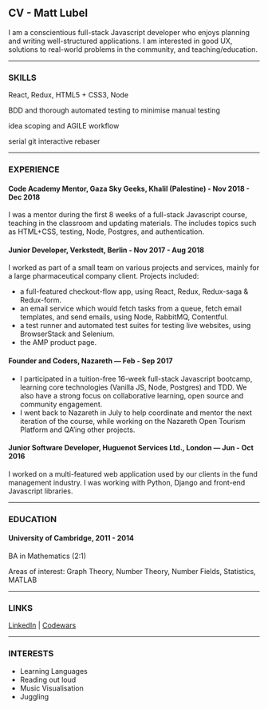 ## CV - Matt Lubel

I am a conscientious full-stack Javascript developer who enjoys planning and writing well-structured applications. I am interested in good UX, solutions to real-world problems in the community, and teaching/education.

---

### SKILLS

React, Redux, HTML5 + CSS3, Node

BDD and thorough automated testing to minimise manual testing

idea scoping and AGILE workflow

serial git interactive rebaser

---

### EXPERIENCE

#### Code Academy Mentor, Gaza Sky Geeks, Khalil (Palestine) - Nov 2018 - Dec 2018
I was a mentor during the first 8 weeks of a full-stack Javascript course, teaching in the classroom and updating materials. The includes topics such as HTML+CSS, testing, Node, Postgres, and authentication.

#### Junior Developer, Verkstedt, Berlin - Nov 2017 - Aug 2018
I worked as part of a small team on various projects and services, mainly for a large pharmaceutical company client. Projects included: 
- a full-featured checkout-flow app, using React, Redux, Redux-saga & Redux-form.
- an email service which would fetch tasks from a queue, fetch email templates, and send emails, using Node, RabbitMQ, Contentful.
- a test runner and automated test suites for testing live websites, using BrowserStack and Selenium.
- the AMP product page.

#### Founder and Coders, Nazareth — Feb - Sep 2017
- I participated in a tuition-free 16-week full-stack Javascript bootcamp, learning core technologies (Vanilla JS, Node, Postgres) and TDD. We also have a strong focus on collaborative learning, open source and community engagement.
- I went back to Nazareth in July to help coordinate and mentor the next iteration of the course, while working on the Nazareth Open Tourism Platform and QA’ing other projects. 

#### Junior Software Developer, Huguenot Services Ltd., London — Jun - Oct 2016
I worked on a multi-featured web application used by our clients in the fund management industry. I was working with Python, Django and front-end Javascript libraries.

---

### EDUCATION

#### University of Cambridge, 2011 - 2014
BA in Mathematics (2:1)

Areas of interest: Graph Theory, Number Theory, Number Fields, Statistics, MATLAB

---

### LINKS

[LinkedIn](https://www.linkedin.com/in/matt-lubel-470484ba/) | [Codewars](https://www.codewars.com/users/mattlub)

---

### INTERESTS
* Learning Languages
* Reading out loud
* Music Visualisation
* Juggling
